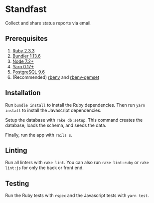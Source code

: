 # Standfast

Collect and share status reports via email.

## Prerequisites

1. [Ruby 2.3.3](https://www.ruby-lang.org/en/)
2. [Bundler 1.13.6](http://bundler.io/)
3. [Node 7.2+](https://nodejs.org/en/)
4. [Yarn 0.17+](https://yarnpkg.com/)
5. [PostgreSQL 9.6](https://www.postgresql.org/)
6. (Recommended) [rbenv](https://github.com/rbenv/rbenv) and [rbenv-gemset](https://github.com/jf/rbenv-gemset)

## Installation

Run `bundle install` to install the Ruby dependencies. Then run `yarn install` to install the Javascript dependencies.

Setup the database with `rake db:setup`. This command creates the database, loads the schema, and seeds the data.

Finally, run the app with `rails s`.

## Linting

Run all linters with `rake lint`. You can also run `rake lint:ruby` or `rake lint:js` for only the back or front end.

## Testing

Run the Ruby tests with `rspec` and the Javascript tests with `yarn test`.
